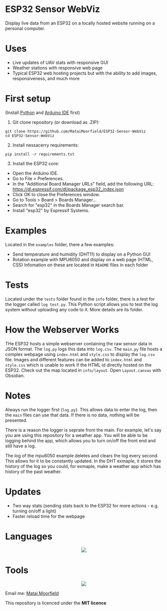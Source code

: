 # ESP32 Sensor WebViz
Display live data from an ESP32 on a locally hosted website running on a personal computer. 

# Uses
- Live updates of UAV stats with responsive GUI
- Weather stations with responsive web page
- Typical ESP32 web hosting projects but with the ability to add images, responsiveness, and much more

# First setup
(Install [Python](https://www.python.org) and [Arduino IDE](https://www.arduino.cc) first)
1. Git clone repository (or download as .ZIP):
```
git clone https://github.com/MataiMoorfield/ESP32-Sensor-WebViz
cd ESP32-Sensor-WebViz
```
2. Install nessacerry requirements:
```
pip install -r requirements.txt
```
3. Install the ESP32 core:
 - Open the Arduino IDE.
 - Go to File > Preferences.
 - In the "Additional Board Manager URLs" field, add the following URL: https://dl.espressif.com/dl/package_esp32_index.json
 - Click OK to close the Preferences window.
 - Go to Tools > Board > Boards Manager...
 - Search for "esp32" in the Boards Manager search bar.
 - Install "esp32" by Espressif Systems.

# Examples
Located in the ```examples``` folder, there a few examples:
- Send temperature and humidity (DHT11) to display on a Python GUI
- Rotation example with MPU6050 and display on a web page (HTML, CSS)
Infomation on these are located in ```README``` files in each folder

# Tests
Located under the ```tests``` folder found in the ```info``` folder, there is a test for the logger called ```log test.py```. This Python script allows you to test the log system without uploading any code to it. More details are its folder.

# How the Webserver Works
THe ESP32 hosts a simple webserver containing the raw sensor data in JSON format. The ```log.py``` logs this data into ```log.csv```. The ```main.py``` file hosts a complex webpage using ```index.html``` and ```style.css``` to display the ```log.csv``` file. Images and different features can be added to ```index.html``` and ```style.css``` which is unable to work if the HTML id directly hosted on the ESP32. Check out the map located in ```info/layout```. Open ```Layout.canvas``` with Obsidian.

# Notes
Always run the logger first (```log.py```). This allows data to enter the log, then the ```main``` files can use that data. If there is no data, nothing will be presented. 

There is a reason the logger is seprate from the main. For example, let's say you are using this repository for a weather app. You will be able to be logging behind the app, which allows you to turn on/off the front end and still have a log.

The log of the mpu6050 example deletes and clears the log every second. This allows for it to be constantly updated. In the DHT exmaple, it stores the history of the log so you could, for exmaple, make a weather app which has history of the past weather. 

# Updates
- Two way stats (sending stats back to the ESP32 for more actions - e.g. turning on/off a light)
- Faster reload time for the webpage

# Languages
<p align="center">
  <a href="https://skillicons.dev">
    <img src="https://skillicons.dev/icons?i=py,cpp,html,css" />
  </a>
</p>

# Tools
<p align="center">
  <a href="https://skillicons.dev">
    <img src="https://skillicons.dev/icons?i=obsidian,arduino,github,vscode" />
  </a>
</p>


Email me: [Matai Moorfield](mailto:matai@moorfield.co.nz)

This repository is licenced under the **MIT licence**